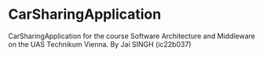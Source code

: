 # CarSharingApplication
CarSharingApplication for the course Software Architecture and Middleware on the UAS Technikum Vienna. By Jai SINGH (ic22b037)
